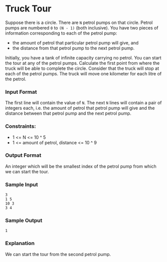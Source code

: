 # Truck Tour

Suppose there is a circle. There are `N` petrol pumps on that circle. Petrol pumps are numbered `0` to `(N - 1)` (both inclusive). 
You have two pieces of information corresponding to each of the petrol pump: 
- the amount of petrol that particular petrol pump will give, and 
- the distance from that petrol pump to the next petrol pump.

Initially, you have a tank of infinite capacity carrying no petrol. You can start the tour at any of the petrol pumps. Calculate the first point from where the truck will be able to complete the circle. Consider that the truck will stop at each of the petrol pumps. The truck will move one kilometer for each litre of the petrol.

### Input Format

The first line will contain the value of `N`.
The next `N` lines will contain a pair of integers each, i.e. the amount of petrol that petrol pump will give and the distance between that petrol pump and the next petrol pump.

### Constraints:
- 1 <= N <= 10 ^ 5
- 1 <= amount of petrol, distance <= 10 ^ 9

### Output Format

An integer which will be the smallest index of the petrol pump from which we can start the tour.

### Sample Input
```
3
1 5
10 3
3 4
```

### Sample Output
```
1
```

### Explanation

We can start the tour from the second petrol pump.